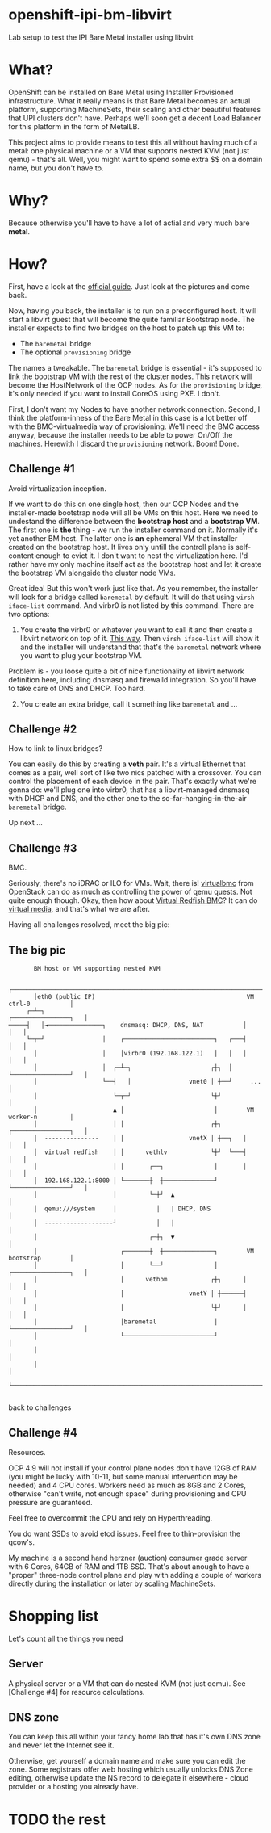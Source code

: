 # openshift-ipi-bm-libvirt
Lab setup to test the IPI Bare Metal installer using libvirt

# What?

OpenShift can be installed on Bare Metal using Installer Provisioned infrastructure. What it really means is that Bare Metal becomes an actual platform, supporting MachineSets, their scaling and other beautiful features that UPI clusters don't have. Perhaps we'll soon get a decent Load Balancer for this platform in the form of MetalLB.

This project aims to provide means to test this all without having much of a metal: one physical machine or a VM that supports nested KVM (not just qemu) - that's all. Well, you might want to spend some extra $$ on a domain name, but you don't have to.

# Why?

Because otherwise you'll have to have a lot of actial and very much bare **metal**.

# How?

First, have a look at the [official guide](https://docs.openshift.com/container-platform/4.9/installing/installing_bare_metal_ipi/ipi-install-overview.html).
Just look at the pictures and come back.

Now, having you back, the installer is to run on a preconfigured host. It will start a libvirt guest that will become the quite familiar Bootstrap node. The installer expects to find two bridges on the host to patch up this VM to:

* The `baremetal` bridge
* The optional `provisioning` bridge

The names a tweakable. The `baremetal` bridge is essential - it's supposed to link the bootstrap VM with the rest of the cluster nodes. This network will become the HostNetwork of the OCP nodes. As for the `provisioning` bridge, it's only needed if you want to install CoreOS using PXE. I don't.

First, I don't want my Nodes to have another network connection. Second, I think the platform-inness of the Bare Metal in this case is a lot better off with the BMC-virtualmedia way of provisioning. We'll need the BMC access anyway, because the installer needs to be able to power On/Off the machines. Herewith I discard the `provisioning` network. Boom! Done.

## Challenge #1

Avoid virtualization inception.

If we want to do this on one single host, then our OCP Nodes and the installer-made bootstrap node will all be VMs on this host. Here we need to undestand the difference between the **bootstrap host** and a **bootstrap VM**. The first one is **the** thing - we run the installer command on it. Normally it's yet another BM host. The latter one is **an** ephemeral VM that installer created on the bootstrap host. It lives only untill the controll plane is self-content enough to evict it. I don't want to nest the virtualization here. I'd rather have my only machine itself act as the bootstrap host and let it create the bootstrap VM alongside the cluster node VMs.

Great idea! But this won't work just like that. As you remember, the installer will look for a bridge called `baremetal` by default. It will do that using `virsh iface-list` command. And virbr0 is not listed by this command. There are two options:

1. You create the virbr0 or whatever you want to call it and then create a libvirt network on top of it. [This way](https://libvirt.org/formatnetwork.html#examplesBridge). Then `virsh iface-list` will show it and the installer will understand that that's the `baremetal` network where you want to plug your bootstrap VM.

Problem is - you loose quite a bit of nice functionality of libvirt network definition here, including dnsmasq and firewalld integration. So you'll have to take care of DNS and DHCP. Too hard.

2. You create an extra bridge, call it something like `baremetal` and ...

## Challenge #2

How to link to linux bridges?

You can easily do this by creating a **veth** pair. It's a virtual Ethernet that comes as a pair, well sort of like two nics patched with a crossover. You can control the placement of each device in the pair. That's exactly what we're gonna do: we'll plug one into virbr0, that has a libvirt-managed dnsmasq with DHCP and DNS, and the other one to the so-far-hanging-in-the-air `baremetal` bridge.

Up next ...

## Challenge #3

BMC.

Seriously, there's no iDRAC or ILO for VMs. Wait, there is! [virtualbmc](https://docs.openstack.org/virtualbmc/latest/) from OpenStack can do as much as controlling the power of qemu quests. Not quite enough though. Okay, then how about [Virtual Redfish BMC](https://docs.openstack.org/sushy-tools/latest/user/dynamic-emulator.html)? It can do [virtual media](https://docs.openstack.org/sushy-tools/latest/user/dynamic-emulator.html#virtual-media-resource), and that's what we are after.

Having all challenges resolved, meet the big pic:

## The big pic

```
       BM host or VM supporting nested KVM

       ┌──────────────────────────────────────────────────────────────────────────────┐
       │eth0 (public IP)                                          VM ctrl-0           │
     ┌─┴─┐                                                       ┌────────────────┐   │
─────┤   │◄───────────────┐    dnsmasq: DHCP, DNS, NAT           │                │   │
     └─┬─┘                │    ┌─────────────────────────┐   ┌───┤                │   │
       │                  │    │virbr0 (192.168.122.1)   │   │   │                │   │
       │                  │  ┌─┴─┐                      ┌┼┐  │   └────────────────┘   │
       │                  └──┤   │                vnet0 │ ┼──┘     ...                │
       │                     └─┬─┘                      └┼┘                           │
       │                     ▲ │                         │        VM worker-n         │
       │                     │ │                        ┌┼┐      ┌────────────────┐   │
       │  ---------------    │ │                  vnetX │ ┼──┐   │                │   │
       │  virtual redfish    │ │      vethlv            └┼┘  └───┤                │   │
       │                     │ │       ┌──┐              │       │                │   │
       │  192.168.122.1:8000 │ └───────┼  ┼──────────────┘       └────────────────┘   │
       │                     │         └─┼┘  ▲                                        │
       │  qemu:///system     │           │   | DHCP, DNS                              │
       │  -------------------┘           │   |                                        │
       │                               ┌─┼┐  ▼                                        │
       │                       ┌───────┼  ┼──────────────┐        VM bootstrap        │
       │                       │       └──┘              │       ┌────────────────┐   │
       │                       │      vethbm            ┌┼┐      │                │   │
       │                       │                  vnetY │ ┼──────┤                │   │
       │                       │                        └┼┘      │                │   │
       │                       │baremetal                │       └────────────────┘   │
       │                       └─────────────────────────┘                            │
       │                                                                              │
       │                                                                              │
       └──────────────────────────────────────────────────────────────────────────────┘
       
```

back to challenges

## Challenge #4

Resources.

OCP 4.9 will not install if your control plane nodes don't have 12GB of RAM (you might be lucky with 10-11, but some manual intervention may be needed) and 4 CPU cores. Workers need as much as 8GB and 2 Cores, otherwise "can't write, not enough space" during provisioning and CPU pressure are guaranteed. 

Feel free to overcommit the CPU and rely on Hyperthreading.

You do want SSDs to avoid etcd issues. Feel free to thin-provision the qcow's.

My machine is a second hand herzner (auction) consumer grade server with 6 Cores, 64GB of RAM and 1TB SSD. That's about anough to have a "proper" three-node control plane and play with adding a couple of workers directly during the installation or later by scaling MachineSets.

# Shopping list

Let's count all the things you need

## Server

A physical server or a VM that can do nested KVM (not just qemu).
See [Challenge #4] for resource calculations.

## DNS zone

You can keep this all within your fancy home lab that has it's own DNS zone and never let the Internet see it.

Otherwise, get yourself a domain name and make sure you can edit the zone. Some registrars offer web hosting which usually unlocks DNS Zone editing, otherwise update the NS record to delegate it elsewhere - cloud provider or a hosting you already have.

# TODO the rest
